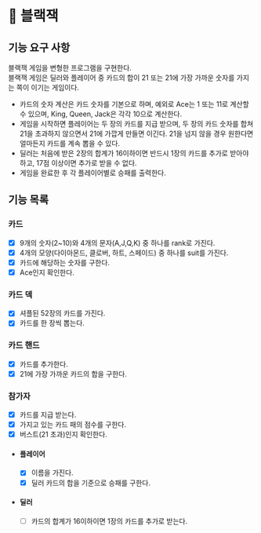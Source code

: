 # 🚀 블랙잭

## 기능 요구 사항
블랙잭 게임을 변형한 프로그램을 구현한다.  
블랙잭 게임은 딜러와 플레이어 중 카드의 합이 21 또는 21에 가장 가까운 숫자를 가지는 쪽이 이기는 게임이다.
- 카드의 숫자 계산은 카드 숫자를 기본으로 하며, 예외로 Ace는 1 또는 11로 계산할 수 있으며, King, Queen, Jack은 각각 10으로 계산한다.
- 게임을 시작하면 플레이어는 두 장의 카드를 지급 받으며, 두 장의 카드 숫자를 합쳐 21을 초과하지 않으면서 21에 가깝게 만들면 이긴다. 21을 넘지 않을 경우 원한다면 얼마든지 카드를 계속 뽑을 수 있다.
- 딜러는 처음에 받은 2장의 합계가 16이하이면 반드시 1장의 카드를 추가로 받아야 하고, 17점 이상이면 추가로 받을 수 없다.
- 게임을 완료한 후 각 플레이어별로 승패를 출력한다.

## 기능 목록
### 카드
- [x] 9개의 숫자(2~10)와 4개의 문자(A,J,Q,K) 중 하나를 rank로 가진다.
- [x] 4개의 모양(다이아몬드, 클로버, 하트, 스페이드) 중 하나를 suit를 가진다.
- [x] 카드에 해당하는 숫자를 구한다.
- [x] Ace인지 확인한다.

### 카드 덱
- [x] 셔플된 52장의 카드를 가진다.
- [x] 카드를 한 장씩 뽑는다.

### 카드 핸드
- [x] 카드를 추가한다.
- [x] 21에 가장 가까운 카드의 합을 구한다.

### 참가자
- [x] 카드를 지급 받는다.
- [x] 가지고 있는 카드 패의 점수를 구한다.
- [x] 버스트(21 초과)인지 확인한다.

- #### 플레이어
  - [x] 이름을 가진다.
  - [x] 딜러 카드의 합을 기준으로 승패를 구한다.
- #### 딜러
  - [ ] 카드의 합계가 16이하이면 1장의 카드를 추가로 받는다.
